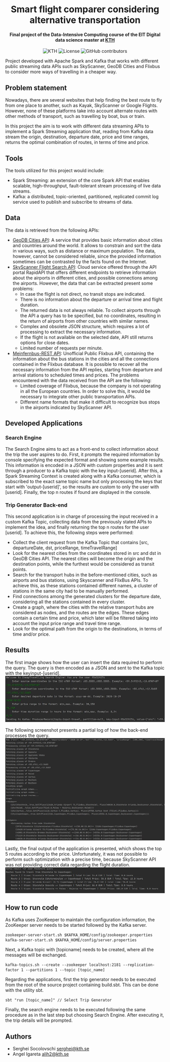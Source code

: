 <h1 align="center">Smart flight comparer considering alternative transportation</h1>
<h4 align="center">Final project of the Data-Intensive Computing course of the EIT Digital data science master at <a href="https://www.kth.se/en">KTH</a></h4>

<p align="center">
  <img alt="KTH" src="https://img.shields.io/badge/EIT%20Digital-KTH-%231954a6?style=flat-square" />  
  <img alt="License" src="https://img.shields.io/github/license/angeligareta/cheaper-travelling?style=flat-square" />
  <img alt="GitHub contributors" src="https://img.shields.io/github/contributors/angeligareta/cheaper-travelling?style=flat-square" />
</p>

Project developed with Apache Spark and Kafka that works with different public streaming data APIs such as SkyScanner, GeoDB Cities and Flixbus to consider more ways of travelling in a cheaper way. 

## Problem statement
Nowadays, there are several websites that help finding the best route to fly from one place to another,
such as Kayak, SkyScanner or Google Flights. However, none of these platforms take into account
alternate routes with other methods of transport, such as travelling by boat, bus or train.

In this project the aim is to work with different data streaming APIs to implement a Spark Streaming
application that, reading from Kafka data stream the origin, destination, departure date, price and
time ranges, returns the optimal combination of routes, in terms of time and price.

## Tools
The tools utilized for this project would include:
- Spark Streaming: an extension of the core Spark API that enables scalable, high-throughput, fault-tolerant stream processing of live data streams.
- Kafka: a distributed, topic-oriented, partitioned, replicated commit log service used to publish and subscribe to streams of data.

## Data
The data is retrieved from the following APIs:
- [GeoDB Cities API](https://rapidapi.com/wirefreethought/api/geodb-cities/details): A service that provides basic information about cities and countries around the world. It allows to constrain and sort the data in various ways, such as distance or maximum population. The data, however, cannot be considered reliable, since the provided information sometimes can be contrasted by the facts found on the Internet.
- [SkyScanner Flight Search API](https://skyscanner.github.io/slate/): Cloud service offered through the API portal RapidAPI that offers different endpoints to retrieve information about the airports in different cities, and possible connections among the airports. However, the data that can be extracted present some problems:
  - In case the flight is not direct, no transit stops are indicated.
  - There is no information about the departure or arrival time and flight duration.
  - The returned data is not always reliable. To collect airports through the API a query has to be specified, but no coordinates, resulting in the return of airports from other countries with similar names.
  - Complex and obsolete JSON structure, which requires a lot of processing to extract the necessary information.
  - If the flight is not available on the selected date, API still returns options for close dates.
  - Limited number of requests per minute.
- [Meinfernbus-REST API](https://github.com/juliuste/meinfernbus-rest): Unofficial Public Flixbus API, containing the information about the bus stations in the cities and all the connections contained in the Flixbus database. It is possible to recover all the necessary information from the API replies, starting from departure and arrival stations to scheduled times and prices. The problems encountered with the data received from the API are the following:
  - Limited coverage of Flixbus, because the company is not operating in all the European countries. In order to solve this, it would be necessary to integrate other public transportation APIs.
  - Different name formats that make it difficult to recognize bus stops in the airports indicated by SkyScanner API.
       
## Developed Applications

### Search Engine

The Search Engine aims to act as a front-end to collect information about the trip the user aspires to do. First, it prompts the required information by console specifying the expected format and showing some example results. This information is encoded in a JSON with custom properties and it is sent through a producer to a Kafka topic with the key input-[userid]. After this, a Spark Streaming Context is created along with a Kafka consumer, which is subscribed to the exact same topic name but only processing the keys that start with 'output-[userid]', so the results are custom to only the user with [userid]. Finally, the top n routes if found are displayed in the console.
  
### Trip Generator Back-end

This second application is in charge of processing the input received in a custom Kafka Topic, collecting
data from the previously stated APIs to implement the idea, and finally returning the top n routes for
the user [userid]. To achieve this, the following steps were performed:
- Collect the client request from the Kafka Topic that contains [src, departureDate, dst, priceRange, timeTravelRange]
- Look for the nearest cities from the coordinates stored in src and dst in GeoDB Cities API. The nearest cities will become the origin and the destination points, while the furthest would be considered as transit points.
- Search for the transport hubs in the before-mentioned cities, such as airports and bus stations, using Skyscanner and FlixBus APIs. To achieve this, as these stations contained different names, a cluster of stations in the same city had to be manually performed.
- Find connections among the generated clusters for the departure date, considering all the stations contained in every cluster.
- Create a graph, where the cities with the relative transport hubs are considered as nodes, and the routes are the edges. These edges contain a certain time and price, which later will be filtered taking into account the input price range and travel time range.
- Look for the optimal path from the origin to the destinations, in terms of time and/or price.
  
## Results
The first image shows how the user can insert the data required to perform the query. The query is
then encoded as a JSON and sent to the Kafka topic with the keyinput-[userid].
![priceDuration](res/priceDuration.jpg)
  
The following screenshot presents a partial log of how the back-end processes the query.
![query](res/query.jpg)

Lastly, the final output of the application is presented, which shows the top 5 routes according to the
price. Unfortunately, it was not possible to perform such optimization with a precise time, because
SkyScanner API was not providing correct data regarding the flight duration.
![result](res/result.jpg)

## How to run code
As Kafka uses ZooKeeper to maintain the configuration information, the ZooKeeper server needs to
be started followed by the Kafka server.
```
zookeeper-server-start.sh $KAFKA_HOME/config/zookeeper.properties
kafka-server-start.sh $KAFKA_HOME/config/server.properties
```

Next, a Kafka topic with [topicname] needs to be created, where all the messages will be exchanged.
```
kafka-topics.sh --create --zookeeper localhost:2181 --replication-factor 1 --partitions 1 --topic [topic_name]
```
  
Regarding the applications, first the trip generator needs to be executed from the root of the source
project containing build.sbt. This can be done with the utility sbt.
```
sbt "run [topic_name]" // Select Trip Generator
```
  
Finally, the search engine needs to be executed following the same procedure as in the last step but
choosing Search Engine. After executing it, the trip details will be prompted.

## Authors
- Serghei Socolovschi [serghei@kth.se](mailto:serghei@kth.se)
- Angel Igareta [alih2@kth.se](mailto:alih2@kth.se) 
